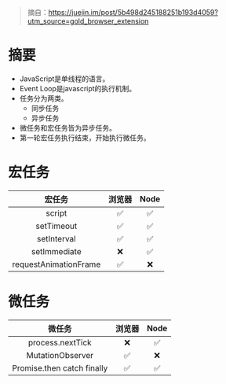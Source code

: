 > 摘自：https://juejin.im/post/5b498d245188251b193d4059?utm_source=gold_browser_extension

# 摘要
* JavaScript是单线程的语言。
* Event Loop是javascript的执行机制。
* 任务分为两类。
    - 同步任务
    - 异步任务
* 微任务和宏任务皆为异步任务。
* 第一轮宏任务执行结束，开始执行微任务。

# 宏任务
| 宏任务                    |  浏览器  |   Node   |
| :----------------------: | :------: | :-----:  |
| script                   |   ✅	  |    ✅    |
| setTimeout	           |   ✅	  |    ✅    |
| setInterval	           |   ✅	  |    ✅    |
| setImmediate	           |   ❌	  |    ✅    |
| requestAnimationFrame    |   ✅     |    ❌    |

# 微任务
| 微任务                         |  浏览器 |   Node   |
| :----------------------:      | :-----: | :------: |
| process.nextTick              |   ❌	  |    ✅    |
| MutationObserver              |   ✅	  |    ❌    |
| Promise.then catch finally    |   ✅	  |    ✅    |
